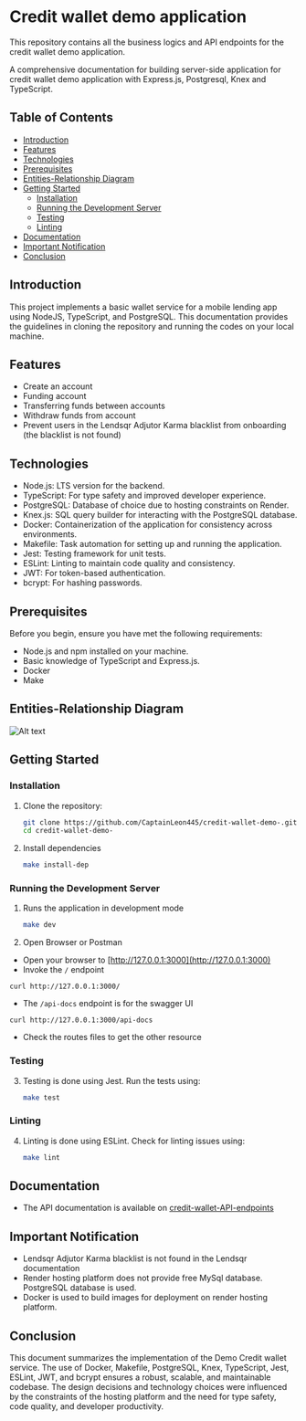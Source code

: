 # Credit wallet demo application

This repository contains all the business logics and API endpoints for the credit wallet demo application.

A comprehensive documentation for building server-side application for credit wallet demo application with Express.js, Postgresql, Knex and TypeScript.

## Table of Contents

- [Introduction](#introduction)
- [Features](#features)
- [Technologies](#technologies)
- [Prerequisites](#prerequisites)
- [Entities-Relationship Diagram](#entities-relationship-diagram)
- [Getting Started](#getting-started)
  - [Installation](#installation)
  - [Running the Development Server](#running-the-development-server)
  - [Testing](#testing)
  - [Linting](#linting)
- [Documentation](#documentation)
- [Important Notification](#important-notification)
- [Conclusion](#conclusion)

## Introduction

This project implements a basic wallet service for a mobile lending app using NodeJS, TypeScript, and PostgreSQL.
This documentation provides the guidelines in cloning the repository and running the codes on your local machine.

## Features

- Create an account
- Funding account
- Transferring funds between accounts
- Withdraw funds from account
- Prevent users in the Lendsqr Adjutor Karma blacklist from onboarding (the blacklist is not found)

## Technologies

- Node.js: LTS version for the backend.
- TypeScript: For type safety and improved developer experience.
- PostgreSQL: Database of choice due to hosting constraints on Render.
- Knex.js: SQL query builder for interacting with the PostgreSQL database.
- Docker: Containerization of the application for consistency across environments.
- Makefile: Task automation for setting up and running the application.
- Jest: Testing framework for unit tests.
- ESLint: Linting to maintain code quality and consistency.
- JWT: For token-based authentication.
- bcrypt: For hashing passwords.

## Prerequisites

Before you begin, ensure you have met the following requirements:

- Node.js and npm installed on your machine.
- Basic knowledge of TypeScript and Express.js.
- Docker
- Make

## Entities-Relationship Diagram
![Alt text](https://res.cloudinary.com/dwtnlfrc5/image/upload/v1719322035/credit-wallet-system_1_hxgw5q.png)

## Getting Started

### Installation

1. Clone the repository:
   ```bash
   git clone https://github.com/CaptainLeon445/credit-wallet-demo-.git
   cd credit-wallet-demo-

   ```
2. Install dependencies
   ```bash
   make install-dep
   ```

### Running the Development Server

1. Runs the application in development mode

   ```bash
   make dev

   ```

2. Open Browser or Postman

- Open your browser to [http://127.0.0.1:3000](http://127.0.0.1:3000)
- Invoke the `/` endpoint

```shell
curl http://127.0.0.1:3000/
```

- The `/api-docs` endpoint is for the swagger UI

```shell
curl http://127.0.0.1:3000/api-docs
```

- Check the routes files to get the other resource


### Testing

3. Testing is done using Jest. Run the tests using:

   ```bash
   make test

   ```


### Linting

4. Linting is done using ESLint. Check for linting issues using:

   ```bash
   make lint

   ```

## Documentation

  * The API documentation is available on [credit-wallet-API-endpoints](https://christopher-ifeoluwa-oni-lendsqr-be-test.onrender.com/api-docs/)


## Important Notification

- Lendsqr Adjutor Karma blacklist is not found in the Lendsqr documentation
- Render hosting platform does not provide free MySql database. PostgreSQL database is used.
- Docker is used to build images for deployment on render hosting platform.

## Conclusion
This document summarizes the implementation of the Demo Credit wallet service. The use of Docker, Makefile, PostgreSQL, Knex, TypeScript, Jest, ESLint, JWT, and bcrypt ensures a robust, scalable, and maintainable codebase. The design decisions and technology choices were influenced by the constraints of the hosting platform and the need for type safety, code quality, and developer productivity.


